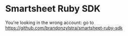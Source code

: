 # Smartsheet Ruby SDK
You're looking in the wrong account: go to https://github.com/brandonzylstra/smartsheet-ruby-sdk

